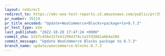 ```yaml
---
layout: redirect
redirect_to: https://a8c-woo-test-reports.s3.amazonaws.com/public/pr/35219/e2e/index.html
pr_number: 35219
pr_title_encoded: "Update+WooCommerce+Blocks+package+to+8.7.3"
pr_test_type: e2e
last_published: "2022-10-20 17:47:24 +0000"
commit_sha: b32fc456e32fe412994374c1a37d3881a6b4e284
commit_message: "Update WooCommerce Blocks package to 8.7.3"
branch_name: update/woocommerce-blocks-8.7.3
---
```

